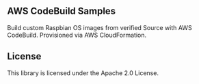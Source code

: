 ## AWS CodeBuild Samples

Build custom Raspbian OS images from verified Source with AWS CodeBuild. Provisioned via AWS CloudFormation.

## License

This library is licensed under the Apache 2.0 License. 
